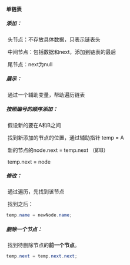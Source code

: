 #### 单链表

##### 添加：

​	头节点：不存放具体数据，只表示链表头

​	中间节点：包括数据和next，添加到链表的最后

​	尾节点：next为null

##### 展示：

​	通过一个辅助变量，帮助遍历链表

##### 按照编号的顺序添加：

​	假设新的要在A和B之间

​	找到新添加的节点的位置，通过辅助指针 temp = A

​	新的节点的node.next = temp.next （即B）

​	temp.next = node

##### 修改：

​	通过遍历，先找到该节点

​	找到之后：

```java
temp.name = newNode.name; 
```

##### 删除一个节点：

​	找到待删除节点的**前一个节点**。

```java
temp.next = temp.next.next;
```

​	